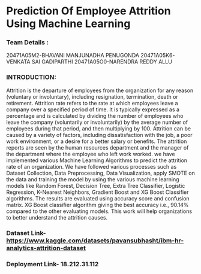 # Prediction Of Employee Attrition Using Machine Learning

### Team Details :

20471A05M2-BHAVANI MANJUNADHA PENUGONDA 20471A05K6-VENKATA SAI GADIPARTHI 20471A05O0-NARENDRA REDDY ALLU 
### INTRODUCTION:

Attrition is the departure of employees from the organization for any reason (voluntary or involuntary), including resignation, termination, death or retirement. Attrition rate refers to the rate at which employees leave a company over a specified period of time. It is typically expressed as a percentage and is calculated by dividing the number of employees who leave the company (voluntarily or involuntarily) by the average number of employees during that period, and then multiplying by 100. Attrition can be caused by a variety of factors, including dissatisfaction with the job, a poor work environment, or a desire for a better salary or benefits. The attrition reports are seen by the human resources department and the manager of the department where the employee who left work worked. we have implemented various Machine Learning Algorithms to predict the attrition rate of an organization. We have followed various processes such as Dataset Collection, Data Preprocessing, Data Visualization, apply SMOTE on the data and training the model by using the various machine learning models like Random Forest, Decision Tree, Extra Tree Classifier, Logistic Regression, K-Nearest Neighbors, Gradient Boost and XG Boost Classifier algorithms. The results are evaluated using accuracy score and confusion matrix. XG Boost classifier algorithm giving the best accuracy i.e., 90.14% compared to the other evaluating models. This work will help organizations to better understand the attrition causes.

### Dataset Link- https://www.kaggle.com/datasets/pavansubhasht/ibm-hr-analytics-attrition-dataset

### Deployment Link- 18.212.31.112
